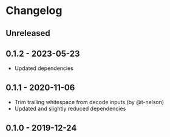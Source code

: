 # Changelog

## Unreleased

## 0.1.2 - 2023-05-23

 * Updated dependencies

## 0.1.1 - 2020-11-06

 * Trim trailing whitespace from decode inputs (by @t-nelson)
 * Updated and slightly reduced dependencies

## 0.1.0 - 2019-12-24
